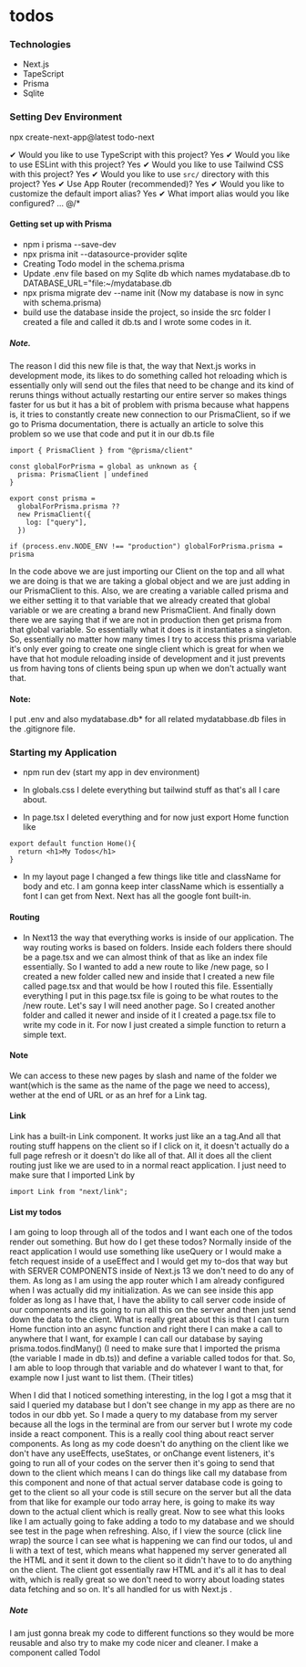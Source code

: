 # todos
### Technologies 
- Next.js
- TapeScript
- Prisma
- Sqlite

### Setting Dev Environment 
npx create-next-app@latest todo-next

✔ Would you like to use TypeScript with this project? Yes
✔ Would you like to use ESLint with this project? Yes
✔ Would you like to use Tailwind CSS with this project? Yes
✔ Would you like to use `src/` directory with this project? Yes
✔ Use App Router (recommended)? Yes
✔ Would you like to customize the default import alias? Yes
✔ What import alias would you like configured? … @/*

#### Getting set up with Prisma

- npm i prisma --save-dev
- npx prisma init --datasource-provider sqlite
- Creating Todo model in the schema.prisma
- Update .env file based on my Sqlite db which names mydatabase.db to
   DATABASE_URL="file:~/mydatabase.db
- npx prisma migrate dev --name init (Now my  database is now in sync with schema.prisma)
- build use the database inside the project, so inside the src folder I created a file and called it db.ts and I wrote some codes in it.

##### Note. 
The reason I did this new file is that, the way that Next.js works in development mode, its likes to do something called hot reloading which is essentially only will send out the files that need to be change and its kind of reruns things without actually restarting our entire server so makes things faster for us but it has a bit of problem with prisma because what happens is, it tries to constantly create new connection to our PrismaClient, so if we go to Prisma documentation, there is actually an article to solve this problem so we use that code and put it in our db.ts file
````
import { PrismaClient } from "@prisma/client"

const globalForPrisma = global as unknown as {
  prisma: PrismaClient | undefined
}

export const prisma =
  globalForPrisma.prisma ??
  new PrismaClient({
    log: ["query"],
  })

if (process.env.NODE_ENV !== "production") globalForPrisma.prisma = prisma
````
In the code above we are just importing our Client on the top and all what we are doing is that we are taking a global object and we are just adding in our PrismaClient to this. Also, we are creating a variable called prisma and we either setting it to that variable that we already created that global variable or we are creating a brand new PrismaClient. And finally down there we are saying that if we are not in production then get prisma from that global variable. So essentially what it does is it instantiates a singleton. So, essentially no matter how many times I try to access this prisma variable it's only ever going to create one single client which is great for when we have that hot module reloading inside of development and it just prevents us from having tons of clients being spun up when we don't actually want that.

#### Note: 
I put .env and also mydatabase.db* for all related mydatabbase.db files in the .gitignore file. 

### Starting my Application 

- npm run dev (start my app in dev environment)

- In globals.css I delete everything but tailwind stuff as that's all I care about.
- In page.tsx I deleted everything and for now just export Home function like 
`````
export default function Home(){
  return <h1>My Todos</h1>
}
`````
- In my layout page I changed a few things like title and className for body and etc. I am gonna keep inter className which is essentially a font I can get from Next. Next has all the google font built-in.
#### Routing 
- In Next13 the way that everything works is inside of our application. The way routing works is based on folders. Inside each folders there should be a page.tsx and we can almost think of that as like an index file essentially. So I wanted to add a new route to like /new page, so I created a new folder called new and inside that I created a new file called page.tsx and that would be how I routed this file. Essentially everything I put in this page.tsx file is going to be what routes to the /new route. Let's say I will need another page. So I created another folder and called it newer and inside of it I created a page.tsx file to write my code in it. For now I just created a simple function to return a simple text.
#### Note
We can access to these new pages by slash and name of the folder we want(which is the same as the name of the page we need to access), wether at the end of URL or as an href for a Link tag.

#### Link
Link has a built-in Link component. It works just like an a tag.And all that routing stuff happens on the client so if I click on it, it doesn't actually do a full page refresh or it doesn't do like all of that. All it does  all the client routing just like we are used to  in a normal react application. I just need to make sure that I imported Link by 
`````
import Link from "next/link";
`````
#### List my todos

I am going to loop through all of the todos and I want each one of the todos render out something. But how do I get these todos? Normally inside of the react application I would use something like useQuery or I would make a fetch request inside of a useEffect and I would get my to-dos that way but with SERVER COMPONENTS inside of Next.js 13 we don't need to do any of them. As long as I am using the app router which I am already configured when I was actually did my initialization. As we can see inside this app folder as long as I have that, I have the ability to call server code inside of our components and its going to run all this on the server and then just send down the data to the client. What is really great about this is that I can turn Home function into an async function and right there I can make a call to anywhere that I want, for example I can call our database by saying prisma.todos.findMany()
(I need to make sure that I imported the prisma (the variable I made in db.ts)) and define a variable called todos for that. So, I am able to loop through that variable and do whatever I want to that, for example now I just want to list them.  (Their titles)

When I did that I noticed something interesting, in the log I got a msg that it said I queried my database but I don't see change in my app as there are no todos in our dbb yet. So I made a query to my database from my server because all the logs in the terminal are from our server but I wrote my code inside a react component. This is a really cool thing about react server components. As long as my code doesn't do anything on the client like we don't have any useEffects, useStates, or onChange event listeners, it's going to run all of your codes on the server then it's going to send that down to the client which means I can do things like call my database from this component and none of that actual server database code is going to get to the client so all your code is still secure on the server but all the data from that like for example our todo array here, is going to make its way down to the actual client which is really great. Now to see what this looks like I am actually going to fake adding a todo to my database and we should see test in the page when refreshing.
Also, if I view the source (click line wrap) the source I can see what is happening we can find our todos, ul and li with a text of test, which means what happened my server generated all the HTML and it sent it down to the client so it didn't have to to do anything on the client. The client got essentially raw HTML and it's all it has to deal with, which is really great so we don't need to worry about loading states data fetching and so on. It's all handled for us with Next.js .

##### Note 

I am just gonna break my code to different functions so they would be more reusable and also try to make my code nicer and cleaner.
I make a component called TodoI

